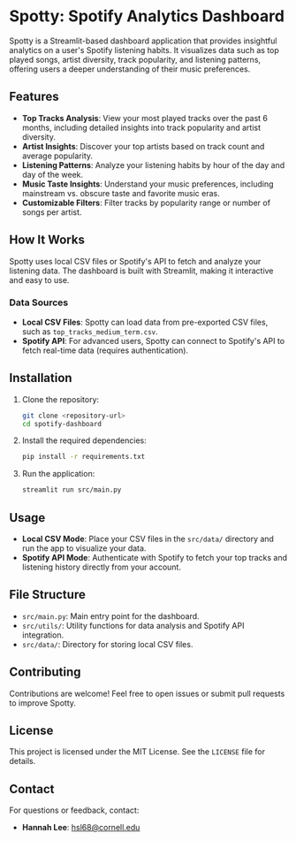 # Spotty: Spotify Analytics Dashboard

Spotty is a Streamlit-based dashboard application that provides insightful analytics on a user's Spotify listening habits. It visualizes data such as top played songs, artist diversity, track popularity, and listening patterns, offering users a deeper understanding of their music preferences.

## Features

- **Top Tracks Analysis**: View your most played tracks over the past 6 months, including detailed insights into track popularity and artist diversity.
- **Artist Insights**: Discover your top artists based on track count and average popularity.
- **Listening Patterns**: Analyze your listening habits by hour of the day and day of the week.
- **Music Taste Insights**: Understand your music preferences, including mainstream vs. obscure taste and favorite music eras.
- **Customizable Filters**: Filter tracks by popularity range or number of songs per artist.

## How It Works

Spotty uses local CSV files or Spotify's API to fetch and analyze your listening data. The dashboard is built with Streamlit, making it interactive and easy to use.

### Data Sources
- **Local CSV Files**: Spotty can load data from pre-exported CSV files, such as `top_tracks_medium_term.csv`.
- **Spotify API**: For advanced users, Spotty can connect to Spotify's API to fetch real-time data (requires authentication).

## Installation

1. Clone the repository:
   ```bash
   git clone <repository-url>
   cd spotify-dashboard
   ```

2. Install the required dependencies:
   ```bash
   pip install -r requirements.txt
   ```

3. Run the application:
   ```bash
   streamlit run src/main.py
   ```

## Usage

- **Local CSV Mode**: Place your CSV files in the `src/data/` directory and run the app to visualize your data.
- **Spotify API Mode**: Authenticate with Spotify to fetch your top tracks and listening history directly from your account.

## File Structure

- `src/main.py`: Main entry point for the dashboard.
- `src/utils/`: Utility functions for data analysis and Spotify API integration.
- `src/data/`: Directory for storing local CSV files.

## Contributing

Contributions are welcome! Feel free to open issues or submit pull requests to improve Spotty.

## License

This project is licensed under the MIT License. See the `LICENSE` file for details.

## Contact

For questions or feedback, contact:
- **Hannah Lee**: hsl68@cornell.edu